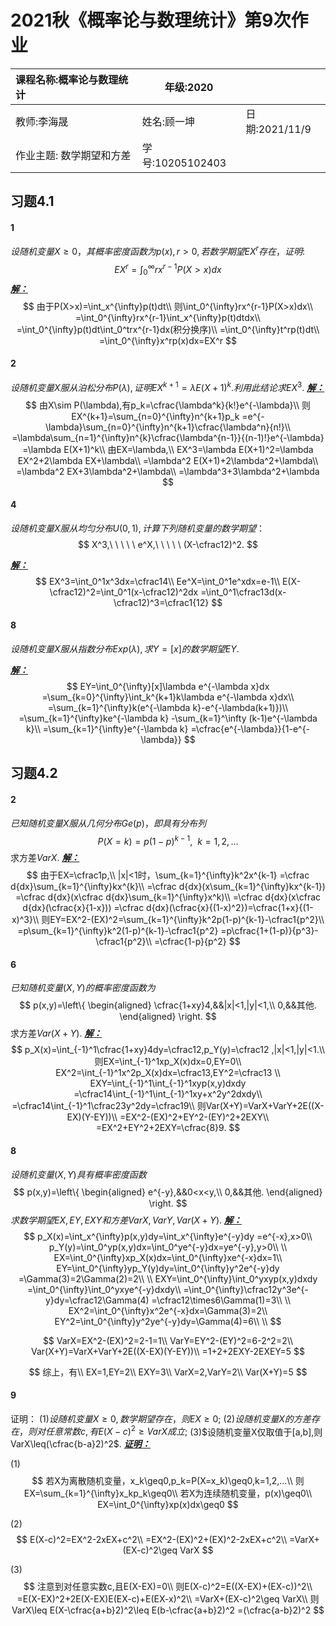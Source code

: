 # 2021秋《概率论与数理统计》第9次作业

| 课程名称:概率论与数理统计 | 年级:2020        |                |
| :------------------------ | ---------------- | :------------- |
| 教师:李海晟               | 姓名:顾一坤      | 日期:2021/11/9 |
| 作业主题: 数学期望和方差  | 学号:10205102403 |                |

## 习题4.1

#### 1
$设随机变量X\geq0，其概率密度函数为p(x),r>0,若数学期望EX^r存在，证明:$
$$
EX^r=\int_0^{\infty}rx^{r-1}P(X>x)dx
$$
<u>***解：***</u>
$$
由于P(X>x)=\int_x^{\infty}p(t)dt\\
则\int_0^{\infty}rx^{r-1}P(X>x)dx\\
=\int_0^{\infty}rx^{r-1}\int_x^{\infty}p(t)dtdx\\
=\int_0^{\infty}p(t)dt\int_0^trx^{r-1}dx(积分换序)\\
=\int_0^{\infty}t^rp(t)dt\\
=\int_0^{\infty}x^rp(x)dx=EX^r
$$





#### 2
$设随机变量X服从泊松分布P(\lambda),证明EX^{k+1}=\lambda E(X+1)^k.利用此结论求EX^3.$
<u>***解：***</u>
$$
由X\sim P(\lambda),有p_k=\cfrac{\lambda^k}{k!}e^{-\lambda}\\
则EX^{k+1}=\sum_{n=0}^{\infty}n^{k+1}p_k
=e^{-\lambda}\sum_{n=0}^{\infty}n^{k+1}\cfrac{\lambda^n}{n!}\\
=\lambda\sum_{n=1}^{\infty}n^{k}\cfrac{\lambda^{n-1}}{(n-1)!}e^{-\lambda}
=\lambda E(X+1)^k\\
由EX=\lambda,\\
EX^3=\lambda E(X+1)^2=\lambda EX^2+2\lambda EX+\lambda\\
=\lambda^2 E(X+1)+2\lambda^2+\lambda\\
=\lambda^2 EX+3\lambda^2+\lambda\\
=\lambda^3+3\lambda^2+\lambda
$$




#### 4
$设随机变量X服从均匀分布U(0,1),计算下列随机变量的数学期望：$
$$
X^3,\ \ \ \ \ e^X,\ \ \ \ \ (X-\cfrac12)^2.
$$

<u>***解：***</u>
$$
EX^3=\int_0^1x^3dx=\cfrac14\\
Ee^X=\int_0^1e^xdx=e-1\\
E(X-\cfrac12)^2=\int_0^1(x-\cfrac12)^2dx
=\int_0^1\cfrac13d(x-\cfrac12)^3=\cfrac1{12}
$$


#### 8
$设随机变量X服从指数分布Exp(\lambda),求Y=[x]的数学期望EY.$

<u>***解：***</u>
$$
EY=\int_0^{\infty}[x]\lambda e^{-\lambda x}dx
=\sum_{k=0}^{\infty}\int_k^{k+1}k\lambda e^{-\lambda x}dx\\
=\sum_{k=1}^{\infty}k(e^{-\lambda k}-e^{-\lambda(k+1)})\\
=\sum_{k=1}^{\infty}ke^{-\lambda k}
 -\sum_{k=1}^\infty (k-1)e^{-\lambda k}\\
 =\sum_{k=1}^{\infty}e^{-\lambda k}
 =\cfrac{e^{-\lambda}}{1-e^{-\lambda}}
$$




## 习题4.2

#### 2
$已知随机变量X服从几何分布Ge(p)，即具有分布列$
$$
P(X=k)=p(1-p)^{k-1},\ \ k=1,2,...
$$
求方差$VarX$.
<u>***解：***</u>
$$
由于EX=\cfrac1p,\\
|x|<1时，\sum_{k=1}^{\infty}k^2x^{k-1}
=\cfrac d{dx}\sum_{k=1}^{\infty}kx^{k}\\
=\cfrac d{dx}(x\sum_{k=1}^{\infty}kx^{k-1})
=\cfrac d{dx}(x\cfrac d{dx}\sum_{k=1}^{\infty}x^k)\\
=\cfrac d{dx}(x\cfrac d{dx}(\cfrac{x}{1-x}))
=\cfrac d{dx}(\cfrac{x}{(1-x)^2})=\cfrac{1+x}{(1-x)^3}\\
则EY=EX^2-(EX)^2=\sum_{k=1}^{\infty}k^2p(1-p)^{k-1}-\cfrac1{p^2}\\
=p\sum_{k=1}^{\infty}k^2(1-p)^{k-1}-\cfrac1{p^2}
=p\cfrac{1+(1-p)}{p^3}-\cfrac1{p^2}\\
=\cfrac{1-p}{p^2}
$$




#### 6
$已知随机变量(X,Y)的概率密度函数为$
$$
p(x,y)=\left\{
\begin{aligned}
\cfrac{1+xy}4,&&|x|<1,|y|<1,\\
0,&&其他.
\end{aligned}
\right.
$$
求方差$Var(X+Y)$.
<u>***解：***</u>
$$
p_X(x)=\int_{-1}^1\cfrac{1+xy}4dy=\cfrac12,p_Y(y)=\cfrac12
,|x|<1,|y|<1.\\
则EX=\int_{-1}^1xp_X(x)dx=0,EY=0\\
EX^2=\int_{-1}^1x^2p_X(x)dx=\cfrac13,EY^2=\cfrac13  \\
EXY=\int_{-1}^1\int_{-1}^1xyp(x,y)dxdy
=\cfrac14\int_{-1}^1\int_{-1}^1xy+x^2y^2dxdy\\
=\cfrac14\int_{-1}^1\cfrac23y^2dy=\cfrac19\\
则Var(X+Y)=VarX+VarY+2E((X-EX)(Y-EY))\\
=EX^2-(EX)^2+EY^2-(EY)^2+2EXY\\
=EX^2+EY^2+2EXY=\cfrac{8}9.
$$



#### 8
$设随机变量(X,Y)具有概率密度函数$
$$
p(x,y)=\left\{
\begin{aligned}
e^{-y},&&0<x<y,\\
0,&&其他.
\end{aligned}
\right.
$$
$求数学期望EX,EY,EXY和方差VarX,VarY,Var(X+Y)$.
<u>***解：***</u>
$$
p_X(x)=\int_x^{\infty}p(x,y)dy=\int_x^{\infty}e^{-y}dy
=e^{-x},x>0\\
p_Y(y)=\int_0^yp(x,y)dx=\int_0^ye^{-y}dx=ye^{-y},y>0\\
 \\
EX=\int_0^{\infty}xp_X(x)dx=\int_0^{\infty}xe^{-x}dx=1\\
EY=\int_0^{\infty}yp_Y(y)dy=\int_0^{\infty}y^2e^{-y}dy
=\Gamma(3)=2\Gamma(2)=2\\
 \\
EXY=\int_0^{\infty}\int_0^yxyp(x,y)dxdy
=\int_0^{\infty}\int_0^yxye^{-y}dxdy\\
=\int_0^{\infty}\cfrac12y^3e^{-y}dy=\cfrac12\Gamma(4)
=\cfrac12\times6\Gamma(1)=3\\
 \\
EX^2=\int_0^{\infty}x^2e^{-x}dx=\Gamma(3)=2\\
EY^2=\int_0^{\infty}y^2ye^{-y}dy=\Gamma(4)=6\\ \\
$$

$$
VarX=EX^2-(EX)^2=2-1=1\\
VarY=EY^2-(EY)^2=6-2^2=2\\
Var(X+Y)=VarX+VarY+2E((X-EX)(Y-EY))\\
=1+2+2EXY-2EXEY=5
$$


$$
综上，有\\
EX=1,EY=2\\
EXY=3\\
VarX=2,VarY=2\\
Var(X+Y)=5
$$


#### 9
证明：
	(1)$设随机变量X\geq0,数学期望存在，则EX\geq0;$
	(2)$设随机变量X的方差存在，则对任意常数c,有E(X-c)^2\geq VarX成立;$
	(3)$设随机变量X仅取值于[a,b],则VarX\leq(\cfrac{b-a}2)^2$.
<u>***证明：***</u>

(1)
$$
若X为离散随机变量，x_k\geq0,p_k=P(X=x_k)\geq0,k=1,2,...\\
则EX=\sum_{k=1}^{\infty}x_kp_k\geq0\\
若X为连续随机变量，p(x)\geq0\\
EX=\int_0^{\infty}xp(x)dx\geq0
$$


(2)
$$
E(X-c)^2=EX^2-2xEX+c^2\\
=EX^2-(EX)^2+(EX)^2-2xEX+c^2\\
=VarX+(EX-c)^2\geq VarX
$$


(3)
$$
注意到对任意实数c,且E(X-EX)=0\\
则E(X-c)^2=E((X-EX)+(EX-c))^2\\
=E(X-EX)^2+2E(X-EX)E(EX-c)+E(EX-x)^2\\
=VarX+(EX-c)^2\geq VarX\\
则VarX\leq E(X-\cfrac{a+b}2)^2\leq E(b-\cfrac{a+b}2)^2
=(\cfrac{a-b}2)^2
$$
